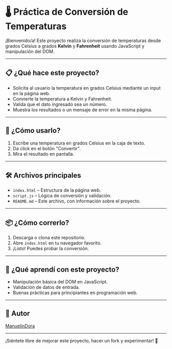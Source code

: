# 🌡️ Práctica de Conversión de Temperaturas

¡Bienvenido/a! Este proyecto realiza la conversión de temperaturas desde grados Celsius a grados **Kelvin** y **Fahrenheit** usando JavaScript y manipulación del DOM.

---

## 📋 ¿Qué hace este proyecto?

- Solicita al usuario la temperatura en grados Celsius mediante un input en la página web.
- Convierte la temperatura a Kelvin y Fahrenheit.
- Valida que el dato ingresado sea un número.
- Muestra los resultados o un mensaje de error en la misma página.

---

## 🚀 ¿Cómo usarlo?

1. Escribe una temperatura en grados Celsius en la caja de texto.
2. Da click en el botón "Convertir".
3. Mira el resultado en pantalla.

---

## 🛠️ Archivos principales

- `index.html` – Estructura de la página web.
- `script.js` – Lógica de conversión y validación.
- `README.md` – Este archivo, con información sobre el proyecto.

---

## 📦 ¿Cómo correrlo?

1. Descarga o clona este repositorio.
2. Abre `index.html` en tu navegador favorito.
3. ¡Listo! Puedes probar la conversión.

---

## 🤔 ¿Qué aprendí con este proyecto?

- Manipulación básica del DOM en JavaScript.
- Validación de datos de entrada.
- Buenas prácticas para principiantes en programación web.

---

## 👤 Autor

[ManuelinDora](https://github.com/ManuelinDora)

---

¡Siéntete libre de mejorar este proyecto, hacer un fork y experimentar! 🚀
